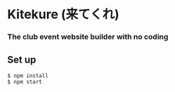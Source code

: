 Kitekure (来てくれ)
===========

### The club event website builder with no coding

## Set up

```
$ npm install
$ npm start
```

